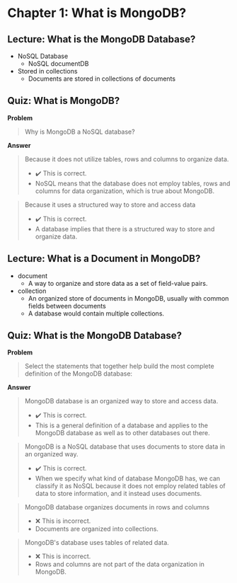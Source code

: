 # Chapter 1: What is MongoDB?
## Lecture: What is the MongoDB Database?
- NoSQL Database
  - NoSQL documentDB
- Stored in collections
  - Documents are stored in collections of documents
## Quiz: What is MongoDB?
**Problem**
>Why is MongoDB a NoSQL database?

**Answer**
>Because it does not utilize tables, rows and columns to organize data.
>- :heavy_check_mark: This is correct.
>- NoSQL means that the database does not employ tables, rows and columns for data organization, which is true about MongoDB.

>Because it uses a structured way to store and access data
>- :heavy_check_mark: This is correct.
>- A database implies that there is a structured way to store and organize data.

## Lecture: What is a Document in MongoDB?
- document
  - A way to organize and store data as a set of field-value pairs.
- collection
  - An organized store of documents in MongoDB, usually with common fields between documents
  - A database would contain multiple collections.

## Quiz: What is the MongoDB Database?
**Problem**
>Select the statements that together help build the most complete definition of the MongoDB database:

**Answer**
>MongoDB database is an organized way to store and access data.
>- :heavy_check_mark: This is correct.
>- This is a general definition of a database and applies to the MongoDB database as well as to other databases out there.

>MongoDB is a NoSQL database that uses documents to store data in an organized way.
>- :heavy_check_mark: This is correct.
>- When we specify what kind of database MongoDB has, we can classify it as NoSQL because it does not employ related tables of data to store information, and it instead uses documents.

>MongoDB database organizes documents in rows and columns
>- :x: This is incorrect.
>- Documents are organized into collections.

>MongoDB's database uses tables of related data.
>- :x: This is incorrect.
>- Rows and columns are not part of the data organization in MongoDB.
